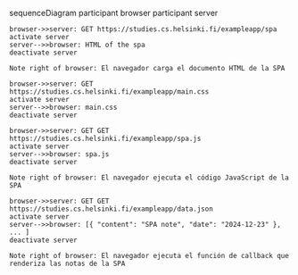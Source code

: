sequenceDiagram
participant browser
participant server

    browser->>server: GET https://studies.cs.helsinki.fi/exampleapp/spa
    activate server
    server-->>browser: HTML of the spa
    deactivate server

    Note right of browser: El navegador carga el documento HTML de la SPA

    browser->>server: GET https://studies.cs.helsinki.fi/exampleapp/main.css
    activate server
    server-->>browser: main.css
    deactivate server

    browser->>server: GET GET https://studies.cs.helsinki.fi/exampleapp/spa.js
    activate server
    server-->>browser: spa.js
    deactivate server

    Note right of browser: El navegador ejecuta el código JavaScript de la SPA

    browser->>server: GET GET https://studies.cs.helsinki.fi/exampleapp/data.json
    activate server
    server-->>browser: [{ "content": "SPA note", "date": "2024-12-23" }, ... ]
    deactivate server

    Note right of browser: El navegador ejecuta el función de callback que renderiza las notas de la SPA
